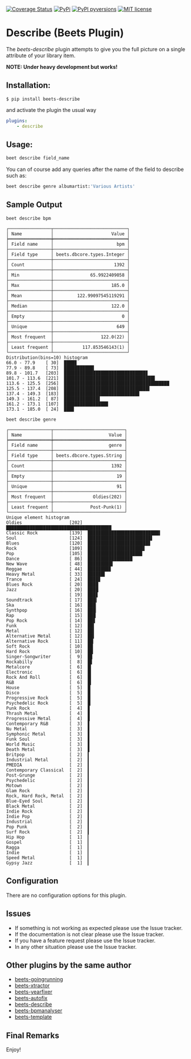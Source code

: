 [![Coverage Status](https://coveralls.io/repos/github/adamjakab/BeetsPluginDescribe/badge.svg?branch=master)](https://coveralls.io/github/adamjakab/BeetsPluginDescribe?branch=master)
[![PyPi](https://img.shields.io/pypi/v/beets-describe.svg)](https://pypi.org/project/beets-describe/)
[![PyPI pyversions](https://img.shields.io/pypi/pyversions/beets-describe.svg)](https://pypi.org/project/beets-describe/)
[![MIT license](https://img.shields.io/badge/License-MIT-blue.svg)](LICENSE.txt)


# Describe (Beets Plugin)

The *beets-describe* plugin attempts to give you the full picture on a single attribute of your library item.

**NOTE: Under heavy development but works!**


## Installation:

```shell script
$ pip install beets-describe
```

and activate the plugin the usual way
```yaml
plugins:
    - describe
```

## Usage:

```bash
beet describe field_name
```

You can of course add any queries after the name of the field to describe such as:

```bash
beet describe genre albumartist:'Various Artists'
```

## Sample Output

`beet describe bpm`

```text
┌────────────────┬────────────────────────────┐
│ Name           │                      Value │
╞════════════════╪════════════════════════════╡
│ Field name     │                        bpm │
├────────────────┼────────────────────────────┤
│ Field type     │ beets.dbcore.types.Integer │
├────────────────┼────────────────────────────┤
│ Count          │                       1392 │
├────────────────┼────────────────────────────┤
│ Min            │              65.9922409058 │
├────────────────┼────────────────────────────┤
│ Max            │                      185.0 │
├────────────────┼────────────────────────────┤
│ Mean           │         122.99097545119291 │
├────────────────┼────────────────────────────┤
│ Median         │                      122.0 │
├────────────────┼────────────────────────────┤
│ Empty          │                          0 │
├────────────────┼────────────────────────────┤
│ Unique         │                        649 │
├────────────────┼────────────────────────────┤
│ Most frequent  │                  122.0(22) │
├────────────────┼────────────────────────────┤
│ Least frequent │           117.853546143(1) │
└────────────────┴────────────────────────────┘
Distribution(bins=10) histogram
66.0 - 77.9    [ 30]  ████▊
77.9 - 89.8    [ 73]  ███████████▍
89.8 - 101.7   [203]  ███████████████████████████████▊
101.7 - 113.6  [221]  ██████████████████████████████████▌
113.6 - 125.5  [256]  ████████████████████████████████████████
125.5 - 137.4  [208]  ████████████████████████████████▌
137.4 - 149.3  [183]  ████████████████████████████▋
149.3 - 161.2  [ 87]  █████████████▋
161.2 - 173.1  [107]  ████████████████▊
173.1 - 185.0  [ 24]  ███▊
```


`beet describe genre`

```text
┌────────────────┬───────────────────────────┐
│ Name           │                     Value │
╞════════════════╪═══════════════════════════╡
│ Field name     │                     genre │
├────────────────┼───────────────────────────┤
│ Field type     │ beets.dbcore.types.String │
├────────────────┼───────────────────────────┤
│ Count          │                      1392 │
├────────────────┼───────────────────────────┤
│ Empty          │                        19 │
├────────────────┼───────────────────────────┤
│ Unique         │                        91 │
├────────────────┼───────────────────────────┤
│ Most frequent  │               Oldies(202) │
├────────────────┼───────────────────────────┤
│ Least frequent │              Post-Punk(1) │
└────────────────┴───────────────────────────┘
Unique element histogram
Oldies                  [202]  ████████████████████████████████████████
Classic Rock            [139]  ███████████████████████████▌
Soul                    [124]  ████████████████████████▌
Blues                   [120]  ███████████████████████▊
Rock                    [109]  █████████████████████▋
Pop                     [105]  ████████████████████▊
Dance                   [ 86]  █████████████████
New Wave                [ 48]  █████████▌
Reggae                  [ 44]  ████████▊
Heavy Metal             [ 33]  ██████▌
Trance                  [ 24]  ████▊
Blues Rock              [ 20]  ████
Jazz                    [ 20]  ████
                        [ 19]  ███▊
Soundtrack              [ 17]  ███▍
Ska                     [ 16]  ███▏
Synthpop                [ 16]  ███▏
Rap                     [ 15]  ███
Pop Rock                [ 14]  ██▊
Funk                    [ 12]  ██▍
Metal                   [ 12]  ██▍
Alternative Metal       [ 12]  ██▍
Alternative Rock        [ 11]  ██▏
Soft Rock               [ 10]  ██
Hard Rock               [ 10]  ██
Singer-Songwriter       [  9]  █▊
Rockabilly              [  8]  █▋
Metalcore               [  6]  █▎
Electronic              [  6]  █▎
Rock And Roll           [  6]  █▎
R&B                     [  6]  █▎
House                   [  5]  █
Disco                   [  5]  █
Progressive Rock        [  5]  █
Psychedelic Rock        [  5]  █
Punk Rock               [  4]  ▊
Thrash Metal            [  4]  ▊
Progressive Metal       [  4]  ▊
Contemporary R&B        [  3]  ▋
Nu Metal                [  3]  ▋
Symphonic Metal         [  3]  ▋
Funk Soul               [  3]  ▋
World Music             [  3]  ▋
Death Metal             [  3]  ▋
Britpop                 [  2]  ▍
Industrial Metal        [  2]  ▍
PMEDIA                  [  2]  ▍
Contemporary Classical  [  2]  ▍
Post-Grunge             [  2]  ▍
Psychedelic             [  2]  ▍
Motown                  [  2]  ▍
Glam Rock               [  2]  ▍
Rock, Hard Rock, Metal  [  2]  ▍
Blue-Eyed Soul          [  2]  ▍
Black Metal             [  2]  ▍
Indie Rock              [  2]  ▍
Indie Pop               [  2]  ▍
Industrial              [  2]  ▍
Pop Punk                [  2]  ▍
Surf Rock               [  2]  ▍
Hip Hop                 [  1]  ▎
Gospel                  [  1]  ▎
Ragga                   [  1]  ▎
Indie                   [  1]  ▎
Speed Metal             [  1]  ▎
Gypsy Jazz              [  1]  ▎
```


## Configuration
There are no configuration options for this plugin.


## Issues
- If something is not working as expected please use the Issue tracker.
- If the documentation is not clear please use the Issue tracker.
- If you have a feature request please use the Issue tracker.
- In any other situation please use the Issue tracker.


## Other plugins by the same author
- [beets-goingrunning](https://github.com/adamjakab/BeetsPluginGoingRunning)
- [beets-xtractor](https://github.com/adamjakab/BeetsPluginXtractor)
- [beets-yearfixer](https://github.com/adamjakab/BeetsPluginYearFixer)
- [beets-autofix](https://github.com/adamjakab/BeetsPluginAutofix)
- [beets-describe](https://github.com/adamjakab/BeetsPluginDescribe)
- [beets-bpmanalyser](https://github.com/adamjakab/BeetsPluginBpmAnalyser)
- [beets-template](https://github.com/adamjakab/BeetsPluginTemplate)


## Final Remarks
Enjoy!
